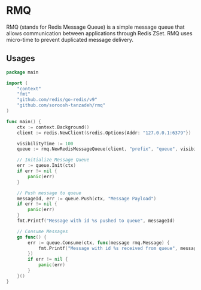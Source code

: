 # RMQ
RMQ (stands for Redis Message Queue) is a simple message queue that allows communication between applications through Redis ZSet.
RMQ uses micro-time to prevent duplicated message delivery.

## Usages
```go
package main

import (
	"context"
	"fmt"
	"github.com/redis/go-redis/v9"
	"github.com/soroosh-tanzadeh/rmq"
)

func main() {
	ctx := context.Background()
	client := redis.NewClient(&redis.Options{Addr: "127.0.0.1:6379"})

	visibilityTime := 100
	queue := rmq.NewRedisMessageQueue(client, "prefix", "queue", visibilityTime, delayTime, true)

	// Initialize Message Queue
	err := queue.Init(ctx)
	if err != nil {
		panic(err)
	}

	// Push message to queue
	messageId, err := queue.Push(ctx, "Message Payload")
	if err != nil {
		panic(err)
	}
	fmt.Printf("Message with id %s pushed to queue", messageId)

	// Consume Messages
	go func() {
		err := queue.Consume(ctx, func(message rmq.Message) {
			fmt.Printf("Message with id %s received from queue", message.GetId())
		})
		if err != nil {
			panic(err)
		}
	}()
}
```